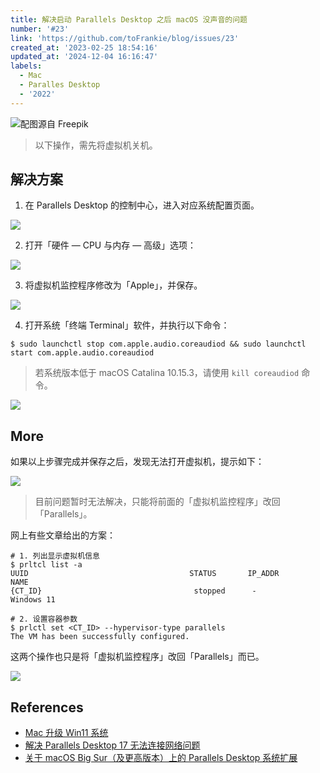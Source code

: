 ```yaml
---
title: 解决启动 Parallels Desktop 之后 macOS 没声音的问题
number: '#23'
link: 'https://github.com/toFrankie/blog/issues/23'
created_at: '2023-02-25 18:54:16'
updated_at: '2024-12-04 16:16:47'
labels:
  - Mac
  - Paralles Desktop
  - '2022'
---
```

![配图源自 Freepik](https://upload-images.jianshu.io/upload_images/5128488-20d6523b2fe3cf35.jpeg?imageMogr2/auto-orient/strip%7CimageView2/2/w/1240)

> 以下操作，需先将虚拟机关机。

## 解决方案

1. 在 Parallels Desktop 的控制中心，进入对应系统配置页面。

![](https://cdn.jsdelivr.net/gh/toFrankie/blog@main/images/2023/10/1696414583463.png)

2. 打开「硬件 — CPU 与内存 — 高级」选项：

![](https://upload-images.jianshu.io/upload_images/5128488-3eba6e485719853e.png?imageMogr2/auto-orient/strip%7CimageView2/2/w/1240)

3. 将虚拟机监控程序修改为「Apple」，并保存。

![](https://upload-images.jianshu.io/upload_images/5128488-fb0b759d14b15c31.png?imageMogr2/auto-orient/strip%7CimageView2/2/w/1240)


4. 打开系统「终端 Terminal」软件，并执行以下命令：

```shell
$ sudo launchctl stop com.apple.audio.coreaudiod && sudo launchctl start com.apple.audio.coreaudiod
```

> 若系统版本低于 macOS Catalina 10.15.3，请使用 `kill coreaudiod` 命令。

![](https://upload-images.jianshu.io/upload_images/5128488-c1bc7031860bbc39.png?imageMogr2/auto-orient/strip%7CimageView2/2/w/1240)

## More

如果以上步骤完成并保存之后，发现无法打开虚拟机，提示如下：

![](https://upload-images.jianshu.io/upload_images/5128488-6f077d57c5c647a8.png?imageMogr2/auto-orient/strip%7CimageView2/2/w/1240)

> 目前问题暂时无法解决，只能将前面的「虚拟机监控程序」改回「Parallels」。

网上有些文章给出的方案：

```shell
# 1. 列出显示虚拟机信息
$ prltcl list -a
UUID                                    STATUS       IP_ADDR         NAME
{CT_ID}                                  stopped      -               Windows 11

# 2. 设置容器参数
$ prlctl set <CT_ID> --hypervisor-type parallels
The VM has been successfully configured.
```

这两个操作也只是将「虚拟机监控程序」改回「Parallels」而已。

![](https://upload-images.jianshu.io/upload_images/5128488-01690694294757e0.png?imageMogr2/auto-orient/strip%7CimageView2/2/w/1240)


## References

* [Mac 升级 Win11 系统](https://www.jianshu.com/p/3c11b48ef274)
* [解决 Parallels Desktop 17 无法连接网络问题](https://www.jianshu.com/p/4a5fbe7d698f)
* [关于 macOS Big Sur（及更高版本）上的 Parallels Desktop 系统扩展](https://www.parallels.com/cn/blogs/system-extensions-big-sur/)
